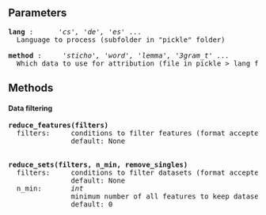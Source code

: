 

## Parameters
<pre>
<b>lang</b> :      <i>'cs', 'de', 'es' ...</i> 
  Language to process (subfolder in "pickle" folder)  

<b>method</b> :     <i>'sticho', 'word', 'lemma', '3gram_t' ...</i>
  Which data to use for attribution (file in pickle > lang folder)
</pre>

## Methods
#### Data filtering
<pre>
<b>reduce_features(filters)</b>
  filters:     conditions to filter features (format accepted by pandas .query method)
               default: None  
  
  
<b>reduce_sets(filters, n_min, remove_singles)</b>
  filters:     conditions to filter datasets (format accepted by pandas .query method)
               default: None
  n_min:       <i>int</i>
               minimum number of all features to keep dataset
               default: 0

</pre>
